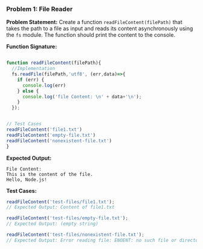 ### Problem 1: File Reader

**Problem Statement:**
Create a function `readFileContent(filePath)` that takes the path to a file as input and reads its content asynchronously using the `fs` module. The function should print the content to the console.

**Function Signature:**
```javascript

function readFileContent(filePath){
  //Implementation
  fs.readFile(filePath,'utf8', (err,data)=>{
    if (err) {
      console.log(err)
    } else {
      console.log('file Content: \n' + data+'\n');
    }
  });


// Test Cases
readFileContent('file1.txt')
readFileContent('empty-file.txt')
readFileContent('nonexistent-file.txt')
}
```

**Expected Output:**
```
File Content:
This is the content of the file.
Hello, Node.js!
```

**Test Cases:**
```javascript
readFileContent('test-files/file1.txt');
// Expected Output: Content of file1.txt

readFileContent('test-files/empty-file.txt');
// Expected Output: (empty string)

readFileContent('test-files/nonexistent-file.txt');
// Expected Output: Error reading file: ENOENT: no such file or directory...
```
